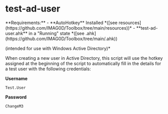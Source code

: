 # test-ad-user

<p class="callout info">**Requirements:**  
- **AutoHotkey** Installed *([see resources](https://github.com/IMAG0D/Toolbox/tree/main/resources))*  
- **test-ad-user.ahk** in a "Running" state *([see .ahk](https://github.com/IMAG0D/Toolbox/tree/main/.ahk))  
  
(intended for use with Windows Active Directory)* </p>

When creating a new user in Active Directory, this script will use the hotkey assigned at the beginning of the script to automatically fill in the details for a test user with the following credentials:  
  
**Username**

```
Test.User
```

**Password**

```
ChangeM3
```